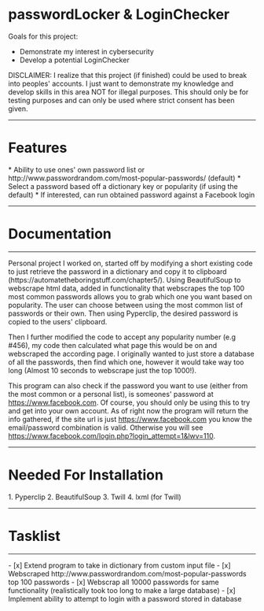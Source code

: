 # passwordLocker & LoginChecker
Goals for this project: 
* Demonstrate my interest in cybersecurity
* Develop a potential LoginChecker 

DISCLAIMER: I realize that this project (if finished) could be used to break into peoples' accounts. I just want to demonstrate my knowledge and develop skills in this area NOT for illegal purposes. This should only be for testing purposes and can only be used where strict consent has been given.

<hr>
<h1> Features </h1>
* Ability to use ones' own password list or http://www.passwordrandom.com/most-popular-passwords/ (default)
* Select a password based off a dictionary key or popularity (if using the default) 
* If interested, can run obtained password against a Facebook login
<hr>

<h1> Documentation </h1>
<hr>
Personal project I worked on, started off by modifying a short existing code to just retrieve the password in a dictionary and copy it to clipboard (https://automatetheboringstuff.com/chapter5/). Using BeautifulSoup to webscrape html data, added in functionality that webscrapes the top 100 most common passwords allows you to grab which one you want based on popularity. The user can choose between using the most common list of passwords or their own. Then using Pyperclip, the desired password is copied to the users' clipboard.

Then I further modified the code to accept any popularity number (e.g #456), my code then calculated what page this would be on and webscraped the according page. I originally wanted to just store a database of all the passwords, then find which one, however it would take way too long (Almost 10 seconds to webscrape just the top 1000!). 

This program can also check if the password you want to use (either from the most common or a personal list), is someones' password at https://www.facebook.com. Of course, you should only be using this to try and get into your own account. As of right now the program will return the info gathered, if the site url is just https://www.facebook.com you know the email/password combination is valid. Otherwise you will see https://www.facebook.com/login.php?login_attempt=1&lwv=110. 
<hr>

<h1> Needed For Installation </h1> 
1. Pyperclip
2. BeautifulSoup
3. Twill
4. lxml (for Twill)
<hr>

<h1> Tasklist </h1>
<hr>
- [x] Extend program to take in dictionary from custom input file
- [x] Webscraped http://www.passwordrandom.com/most-popular-passwords top 100 passwords
- [x] Webscrap all 10000 passwords for same functionality (realistically took too long to make a large database)
- [x] Implement ability to attempt to login with a password stored in database 
